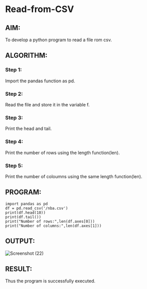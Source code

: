 # Read-from-CSV

## AIM:
To develop a python program to read a file rom csv.
## ALGORITHM:
### Step 1:
Import the pandas function as pd.
### Step 2:
Read the file and store it in the variable f.
### Step 3:
Print the head and tail.
### Step 4:
Print the number of rows using the length function(len).
### Step 5:
Print the number of coloumns using the same length function(len).

## PROGRAM:
```
import pandas as pd
df = pd.read_csv('/nba.csv')
print(df.head(10))
print(df.tail())
print("Number of rows:",len(df.axes[0]))
print("Number of columns:",len(df.axes[1]))
```

## OUTPUT:
![Screenshot (22)](https://user-images.githubusercontent.com/121165996/214908611-5af3f2d9-2a7c-499e-b055-e9e4053bf19c.png)


## RESULT:

Thus the program is successfully executed.

